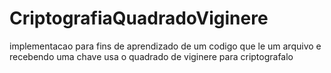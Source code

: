 # CriptografiaQuadradoViginere
implementacao para fins de aprendizado de um codigo que le um arquivo e recebendo uma chave usa o quadrado de viginere para criptografalo
